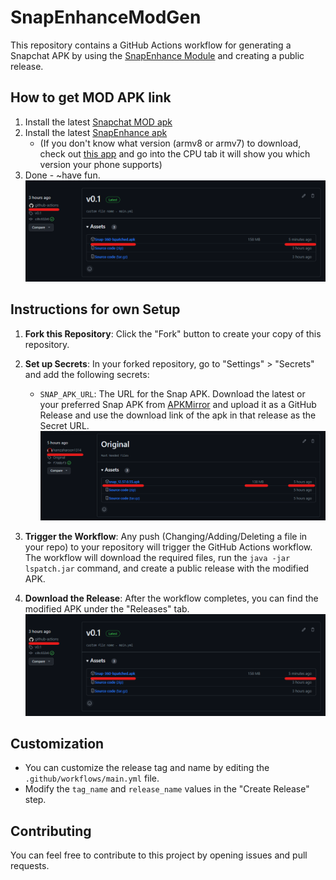# SnapEnhanceModGen

This repository contains a GitHub Actions workflow for generating a Snapchat APK by using the [SnapEnhance Module](https://github.com/rhunk/SnapEnhance) and creating a public release.

## How to get MOD APK link
1. Install the latest [Snapchat MOD apk](https://github.com/hamzaharoon1314/SnapEnhanceModGen/releases)
2. Install the latest [SnapEnhance apk](https://github.com/rhunk/SnapEnhance/releases/latest)
   - (If you don't know what version (armv8 or armv7) to download, check out [this app](https://play.google.com/store/apps/details?id=com.abs.cpu_z_advance&hl=de&gl=US) and go into the CPU tab it will show you which version your phone supports)
4. Done - ~have fun.
![MOD APK Image](REDME_IMG/modapk.png)   

## Instructions for own Setup

1. **Fork this Repository**: Click the "Fork" button to create your copy of this repository.

2. **Set up Secrets**: In your forked repository, go to "Settings" > "Secrets" and add the following secrets:

   - `SNAP_APK_URL`: The URL for the Snap APK. Download the latest or your preferred Snap APK from [APKMirror](https://www.apkmirror.com/apk/snap-inc/snapchat/) and upload it as a GitHub Release and use the download link of the apk in that release as the Secret URL.
     ![SNAP APK Image](REDME_IMG/snapapk.png)  

3. **Trigger the Workflow**: Any push (Changing/Adding/Deleting a file in your repo) to your repository will trigger the GitHub Actions workflow. The workflow will download the required files, run the `java -jar lspatch.jar` command, and create a public release with the modified APK.

4. **Download the Release**: After the workflow completes, you can find the modified APK under the "Releases" tab.
![MOD APK Image](REDME_IMG/modapk.png) 
## Customization

- You can customize the release tag and name by editing the `.github/workflows/main.yml` file.
- Modify the `tag_name` and `release_name` values in the "Create Release" step.

## Contributing

You can feel free to contribute to this project by opening issues and pull requests.

